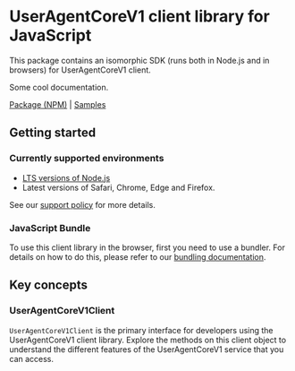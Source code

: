 # UserAgentCoreV1 client library for JavaScript

This package contains an isomorphic SDK (runs both in Node.js and in browsers) for UserAgentCoreV1 client.

Some cool documentation.

[Package (NPM)](https://www.npmjs.com/package/@msinternal/useragent-corev1) |
[Samples](https://github.com/Azure-Samples/azure-samples-js-management)

## Getting started

### Currently supported environments

- [LTS versions of Node.js](https://github.com/nodejs/release#release-schedule)
- Latest versions of Safari, Chrome, Edge and Firefox.

See our [support policy](https://github.com/Azure/azure-sdk-for-js/blob/main/SUPPORT.md) for more details.





### JavaScript Bundle
To use this client library in the browser, first you need to use a bundler. For details on how to do this, please refer to our [bundling documentation](https://aka.ms/AzureSDKBundling).

## Key concepts

### UserAgentCoreV1Client

`UserAgentCoreV1Client` is the primary interface for developers using the UserAgentCoreV1 client library. Explore the methods on this client object to understand the different features of the UserAgentCoreV1 service that you can access.

